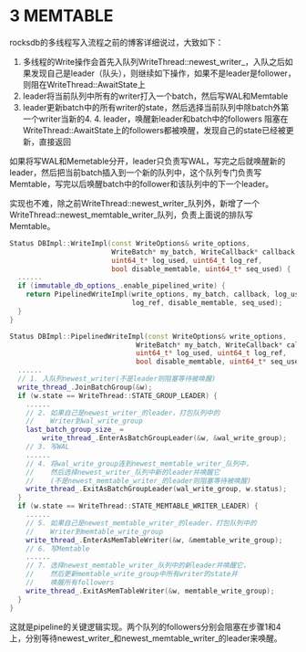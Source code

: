 # 3 MEMTABLE

rocksdb的多线程写入流程之前的博客详细说过，大致如下：

1. 多线程的Write操作会首先入队列WriteThread::newest_writer_，入队之后如果发现自己是leader（队头），则继续如下操作，如果不是leader是follower，则阻在WriteThread::AwaitState上
2. leader将当前队列中所有的writer打入一个batch，然后写WAL和Memtable
3. leader更新batch中的所有writer的state，然后选择当前队列中除batch外第一个writer当新的4. 4. leader，唤醒新leader和batch中的followers
阻塞在WriteThread::AwaitState上的followers都被唤醒，发现自己的state已经被更新，直接返回


如果将写WAL和Memetable分开，leader只负责写WAL，写完之后就唤醒新的leader，然后把当前batch插入到一个新的队列中，这个队列专门负责写Memtable，写完以后唤醒batch中的follower和该队列中的下一个leader。

实现也不难，除之前WriteThread::newest_writer_队列外，新增了一个WriteThread::newest_memtable_writer_队列，负责上面说的排队写Memtable。

```c++
Status DBImpl::WriteImpl(const WriteOptions& write_options,
                         WriteBatch* my_batch, WriteCallback* callback,
                         uint64_t* log_used, uint64_t log_ref,
                         bool disable_memtable, uint64_t* seq_used) {
  ......
  if (immutable_db_options_.enable_pipelined_write) {
    return PipelinedWriteImpl(write_options, my_batch, callback, log_used,
                              log_ref, disable_memtable, seq_used);
  }
}

Status DBImpl::PipelinedWriteImpl(const WriteOptions& write_options,
                               WriteBatch* my_batch, WriteCallback* callback,
                               uint64_t* log_used, uint64_t log_ref,
                               bool disable_memtable, uint64_t* seq_used) {
  ......
  // 1. 入队列newest_writer(不是leader则阻塞等待被唤醒)
  write_thread_.JoinBatchGroup(&w);
  if (w.state == WriteThread::STATE_GROUP_LEADER) {
    ......
    // 2. 如果自己是newest_writer_的leader，打包队列中的
    //    Writer到wal_write_group
    last_batch_group_size_ =
        write_thread_.EnterAsBatchGroupLeader(&w, &wal_write_group);
    // 3. 写WAL
    ......
    // 4. 将wal_write_group连到newest_memtable_writer_队列中，
    //    然后选择newest_writer_队列中新的leader并唤醒它
    //    (不是newest_memtable_writer_的leader则阻塞等待被唤醒)
    write_thread_.ExitAsBatchGroupLeader(wal_write_group, w.status);
  }
  if (w.state == WriteThread::STATE_MEMTABLE_WRITER_LEADER) {
    ......
    // 5. 如果自己是newest_memtable_writer_的leader，打包队列中的
    //    Writer到memtable_write_group
    write_thread_.EnterAsMemTableWriter(&w, &memtable_write_group);
    // 6. 写Memtable
    ......
    // 7. 选择newest_memtable_writer_队列中的新leader并唤醒它，
    //    然后更新memtable_write_group中所有writer的state并
    //    唤醒所有followers
    write_thread_.ExitAsMemTableWriter(&w, memtable_write_group);
  }
}
```
这就是pipeline的关键逻辑实现。两个队列的followers分别会阻塞在步骤1和4上，分别等待newest_writer_和newest_memtable_writer_的leader来唤醒。





